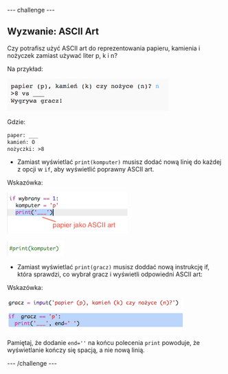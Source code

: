 --- challenge \---

## Wyzwanie: ASCII Art

Czy potrafisz użyć ASCII art do reprezentowania papieru, kamienia i nożyczek zamiast używać liter p, k i n?

Na przykład:

![screenshot](images/rps-ascii-challenge.png)

Gdzie:

    paper: ___
    kamień: O
    nożyczki: >8
    

+ Zamiast wyświetlać `print(komputer)` musisz dodać nową linię do każdej z opcji w `if`, aby wyświetlić poprawny ASCII art. 

Wskazówka:

![screenshot](images/rps-ascii-rock.png)

![screenshot](images/rps-comment-computer.png)

+ Zamiast wyświetlać `print(gracz)` musisz doddać nową instrukcję if, która sprawdzi, co wybrał gracz i wyświetli odpowiedni ASCII art:

Wskazówka:

![screenshot](images/rps-player-ascii.png)

Pamiętaj, że dodanie `end=''` na końcu polecenia `print` powoduje, że wyświetlanie kończy się spacją, a nie nową linią.

--- /challenge ---
